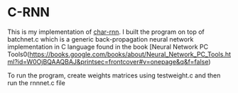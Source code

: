 # C-RNN
This is my implementation of [char-rnn](https://github.com/karpathy/char-rnn). I built the program on top of batchnet.c which is a generic back-propagation neural network implementation in C language found in the book [Neural Network PC Tools0(https://books.google.com/books/about/Neural_Network_PC_Tools.html?id=W0OjBQAAQBAJ&printsec=frontcover#v=onepage&q&f=false)

To run the program, create weights matrices using testweight.c and then run the rnnnet.c file
